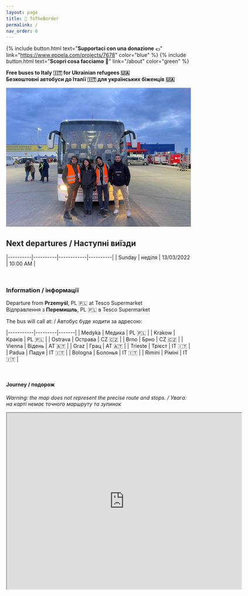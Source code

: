 ```yaml
---
layout: page
title: 📍 ToTheBorder
permalink: /
nav_order: 0
---
```


{% include button.html text="**Supportaci con una donazione** 💶" link="https://www.eppela.com/projects/7678" color="blue" %} {% include button.html text="**Scopri cosa facciamo** 👐" link="/about" color="green" %}

**Free buses to Italy 🇮🇹 for Ukrainian refugees 🇺🇦** <br/>
**Безкоштовні автобуси до Італії 🇮🇹 для українських біженців 🇺🇦**

<img src="/assets/home.jpg"/>

## Next departures / Наступні виїзди

|----------|----------|------------|----------|
| Sunday   | неділя   | 13/03/2022 | 10:00 AM |

<br/> 

### Information / інформації

Departure from **Przemyśl**, PL 🇵🇱  at Tesco Supermarket <br/>
Відправлення з **Перемишль**, PL 🇵🇱 в Tesco Supermarket

The bus will call at: / Автобус буде ходити за адресою:

|-----------|---------|-------|
| Medyka    | Медика  | PL 🇵🇱 |
| Krakow    | Краків  | PL 🇵🇱 |
| Ostrava   | Острава | CZ 🇨🇿 |
| Brno      | Брно    | CZ 🇨🇿 | 
| Vienna    | Відень  | AT 🇦🇹 |
| Graz      | Грац    | AT 🇦🇹 |
| Trieste   | Трієст  | IT 🇮🇹 |
| Padua     | Падуя   | IT 🇮🇹 |
| Bologna   | Болонья | IT 🇮🇹 |
| Rimini    | Ріміні  | IT 🇮🇹 |

<br/>

#### Journey / подорож

_Warning: the map does not represent the precise route and stops. / Увага: на карті немає точного маршруту та зупинок_

<iframe src="https://www.google.com/maps/d/u/1/embed?mid=1RDBPYBmVBTh5TUjMURHqqwDRRISlq2CX&ehbc=2E312F" width="640" height="480"></iframe>